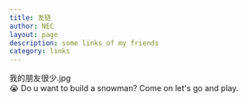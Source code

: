 ```yaml
---
title: 友链
author: NEC
layout: page
description: some links of my friends
category: links
---
```


我的朋友很少.jpg  
😭 Do u want to build a snowman? Come on let's go and play.